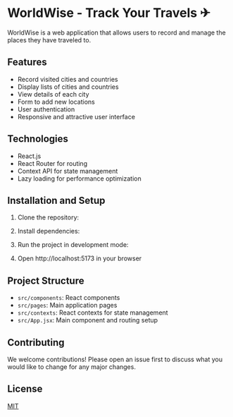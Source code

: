 # WorldWise - Track Your Travels   ✈︎  

WorldWise is a web application that allows users to record and manage the places they have traveled to.

## Features

- Record visited cities and countries
- Display lists of cities and countries
- View details of each city
- Form to add new locations
- User authentication
- Responsive and attractive user interface

## Technologies

- React.js
- React Router for routing
- Context API for state management
- Lazy loading for performance optimization

## Installation and Setup

1. Clone the repository:

2. Install dependencies:

3. Run the project in development mode:

4. Open http://localhost:5173 in your browser

## Project Structure

- `src/components`: React components
- `src/pages`: Main application pages
- `src/contexts`: React contexts for state management
- `src/App.jsx`: Main component and routing setup

## Contributing

We welcome contributions! Please open an issue first to discuss what you would like to change for any major changes.

## License

[MIT](https://choosealicense.com/licenses/mit/)
